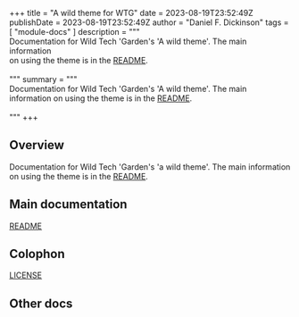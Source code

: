 +++
title = "A wild theme for WTG"
date = 2023-08-19T23:52:49Z
publishDate = 2023-08-19T23:52:49Z
author = "Daniel F. Dickinson"
tags = [
	"module-docs"
]
description = """\
Documentation for Wild Tech 'Garden's 'A wild theme'. The main information \
on using the theme is in the [README](README.md). \
\
"""
summary = """\
Documentation for Wild Tech 'Garden's 'A wild theme'. The main \
information on using the theme is in the [README](README.md). \
\
"""
+++

## Overview

Documentation for Wild Tech 'Garden's 'a wild theme'. The main information
on using the theme is in the [README](README.md).

## Main documentation

[README](README.md)  

## Colophon

[LICENSE](LICENSE)

## Other docs
